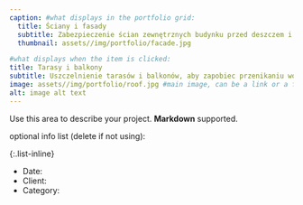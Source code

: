 ```yaml
---
caption: #what displays in the portfolio grid:
  title: Ściany i fasady
  subtitle: Zabezpieczenie ścian zewnętrznych budynku przed deszczem i wilgocią atmosferyczną.
  thumbnail: assets//img/portfolio/facade.jpg

#what displays when the item is clicked:
title: Tarasy i balkony
subtitle: Uszczelnienie tarasów i balkonów, aby zapobiec przenikaniu wody do konstrukcji budynku.
image: assets//img/portfolio/roof.jpg #main image, can be a link or a file in assets/img/portfolio
alt: image alt text
---
```


Use this area to describe your project. **Markdown** supported.

optional info list (delete if not using):

{:.list-inline}

- Date:
- Client:
- Category:
